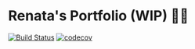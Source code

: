 # Renata's Portfolio (WIP) 👩‍💻

[![Build Status](https://travis-ci.com/renatadev/portfolio.svg?branch=master)](https://travis-ci.com/renatadev/portfolio)
[![codecov](https://codecov.io/gh/renatadev/portfolio/branch/master/graph/badge.svg)](https://codecov.io/gh/renatadev/portfolio)
